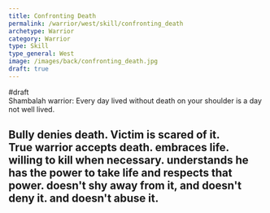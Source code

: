 ```yaml
---
title: Confronting Death
permalink: /warrior/west/skill/confronting_death
archetype: Warrior
category: Warrior
type: Skill
type_general: West
image: /images/back/confronting_death.jpg
draft: true
---
```

#draft   
Shambalah warrior: Every day lived without death on your shoulder is a day not well lived.   
  
Bully denies death. Victim is scared of it.   
True warrior accepts death. embraces life. willing to kill when necessary. understands he has the power to take life and respects that power. doesn't shy away from it, and doesn't deny it. and doesn't abuse it. 
---
